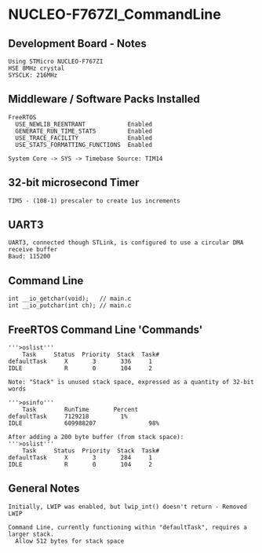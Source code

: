 # NUCLEO-F767ZI_CommandLine

## Development Board - Notes
    
    Using STMicro NUCLEO-F767ZI
    HSE 8MHz crystal
    SYSCLK: 216MHz
    
    
## Middleware / Software Packs Installed
    
    FreeRTOS
      USE_NEWLIB_REENTRANT            Enabled
      GENERATE_RUN_TIME_STATS         Enabled
      USE_TRACE_FACILITY              Enabled
      USE_STATS_FORMATTING_FUNCTIONS  Enabled

    System Core -> SYS -> Timebase Source: TIM14

## 32-bit microsecond Timer
    
    TIM5 - (108-1) prescaler to create 1us increments
    
## UART3
    
    UART3, connected though STLink, is configured to use a circular DMA receive buffer
    Baud: 115200

## Command Line
    
    int __io_getchar(void);   // main.c
    int __io_putchar(int ch); // main.c
    
## FreeRTOS Command Line 'Commands'
    
    '''>oslist'''
        Task     Status  Priority  Stack  Task#
    defaultTask     X       3       336     1
    IDLE            R       0       104     2
    
    Note: "Stack" is unused stack space, expressed as a quantity of 32-bit words
    
    '''>osinfo'''
        Task        RunTime       Percent
    defaultTask     7129218         1%
    IDLE            609988207               98%
    
    After adding a 200 byte buffer (from stack space):
    '''>oslist'''
        Task     Status  Priority  Stack  Task#
    defaultTask     X       3       284     1
    IDLE            R       0       104     2

## General Notes
    
    Initially, LWIP was enabled, but lwip_int() doesn't return - Removed LWIP
    
    Command Line, currently functioning within "defaultTask", requires a larger stack.
      Allow 512 bytes for stack space